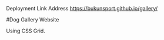Deployment Link Address
https://bukunsport.github.io/gallery/

#Dog Gallery Website

Using CSS Grid. 